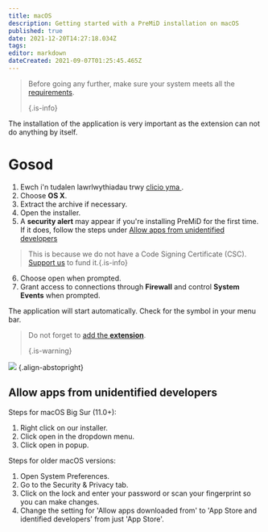 ```yaml
---
title: macOS
description: Getting started with a PreMiD installation on macOS
published: true
date: 2021-12-20T14:27:18.034Z
tags:
editor: markdown
dateCreated: 2021-09-07T01:25:45.465Z
---
```


> Before going any further, make sure your system meets all the [requirements](/install/requirements). 
> 
> {.is-info}

The installation of the application is very important as the extension can not do anything by itself.

# Gosod
1. Ewch i'n tudalen lawrlwythiadau trwy [ clicio yma ](https://premid.app/downloads).
2. Choose **OS X**.
3. Extract the archive if necessary.
4. Open the installer.
5. A **security alert** may appear if you're installing PreMiD for the first time. If it does, follow the steps under [Allow apps from unidentified developers](https://docs.premid.app/install/macos#allow-apps-from-unidentified-developers)
> This is because we do not have a Code Signing Certificate (CSC). [Support us](https://www.patreon.com/Timeraa) to fund it.{.is-info}
6. Choose open when prompted.
7. Grant access to connections through **Firewall** and control **System Events** when prompted.

The application will start automatically. Check for the symbol in your menu bar.

> Do not forget to [add the **extension**](/install). 
> 
> {.is-warning}

![](https://img.icons8.com/color/2x/mac-logo.png) {.align-abstopright}

## Allow apps from unidentified developers
Steps for macOS Big Sur (11.0+):
1. Right click on our installer.
2. Click open in the dropdown menu.
3. Click open in popup.

Steps for older macOS versions:
1. Open System Preferences.
2. Go to the Security & Privacy tab.
3. Click on the lock and enter your password or scan your fingerprint so you can make changes.
4. Change the setting for 'Allow apps downloaded from' to 'App Store and identified developers' from just 'App Store'.

